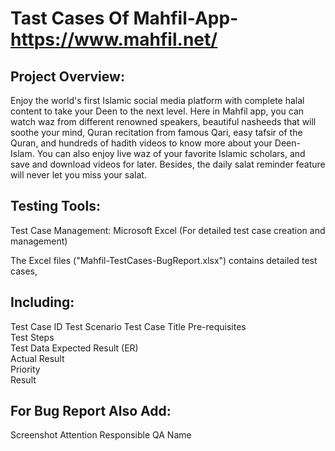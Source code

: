 # Tast Cases Of Mahfil-App-https://www.mahfil.net/
## **Project Overview:**
Enjoy the world's first Islamic social media platform with complete halal content to take your Deen to the next level. Here in Mahfil app, you can watch waz from different renowned speakers, beautiful nasheeds that will soothe your mind, Quran recitation from famous Qari, easy tafsir of the Quran, and hundreds of hadith videos to know more about your Deen- Islam. You can also enjoy live waz of your favorite Islamic scholars, and save and download videos for later. Besides, the daily salat reminder feature will never let you miss your salat.
## **Testing Tools:**

Test Case Management: Microsoft Excel (For detailed test case creation and management)

The Excel files ("Mahfil-TestCases-BugReport.xlsx") contains detailed test cases, 

## **Including:**
Test Case ID
Test Scenario 
Test Case Title
Pre-requisites	
Test Steps	
Test Data	Expected Result (ER)	
Actual Result	
Priority		
Result

## **For Bug Report Also Add:**
Screenshot
Attention
Responsible QA Name

